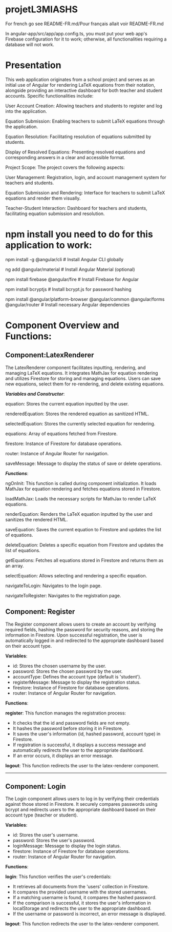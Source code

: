 # projetL3MIASHS
For french go see README-FR.md/Pour français allait voir README-FR.md

In angular-app/src/app/app.config.ts, you must put your web app's Firebase configuration for it to work; otherwise, all functionalities requiring a database will not work.

# Presentation
This web application originates from a school project and serves as an initial use of Angular for rendering LaTeX equations from their notation, alongside providing an interactive dashboard for both teacher and student accounts. Specific functionalities include:

User Account Creation: Allowing teachers and students to register and log into the application.

Equation Submission: Enabling teachers to submit LaTeX equations through the application.

Equation Resolution: Facilitating resolution of equations submitted by students.

Display of Resolved Equations: Presenting resolved equations and corresponding answers in a clear and accessible format.

Project Scope:
The project covers the following aspects:

User Management: Registration, login, and account management system for teachers and students.

Equation Submission and Rendering: Interface for teachers to submit LaTeX equations and render them visually.

Teacher-Student Interaction: Dashboard for teachers and students, facilitating equation submission and resolution.

# npm install you need to do for this application to work:

npm install -g @angular/cli   # Install Angular CLI globally

ng add @angular/material      # Install Angular Material (optional)

npm install firebase @angular/fire  # Install Firebase for Angular

npm install bcryptjs          # Install bcrypt.js for password hashing

npm install @angular/platform-browser @angular/common @angular/forms @angular/router  # Install necessary Angular dependencies


# Component Overview and Functions:

## Component:LatexRenderer

The LatexRenderer component facilitates inputting, rendering, and managing LaTeX equations. It integrates MathJax for equation rendering and utilizes Firestore for storing and managing equations. Users can save new equations, select them for re-rendering, and delete existing equations.

***Variables and Constructor***:

equation: Stores the current equation inputted by the user.

renderedEquation: Stores the rendered equation as sanitized HTML.

selectedEquation: Stores the currently selected equation for rendering.

equations: Array of equations fetched from Firestore.

firestore: Instance of Firestore for database operations.

router: Instance of Angular Router for navigation.

saveMessage: Message to display the status of save or delete operations.

***Functions***:

ngOnInit: This function is called during component initialization. It loads MathJax for equation rendering and fetches equations stored in Firestore.

loadMathJax: Loads the necessary scripts for MathJax to render LaTeX equations.

renderEquation: Renders the LaTeX equation inputted by the user and sanitizes the rendered HTML.

saveEquation: Saves the current equation to Firestore and updates the list of equations.

deleteEquation: Deletes a specific equation from Firestore and updates the list of equations.

getEquations: Fetches all equations stored in Firestore and returns them as an array.

selectEquation: Allows selecting and rendering a specific equation.

navigateToLogin: Navigates to the login page.

navigateToRegister: Navigates to the registration page.

## Component: Register

The Register component allows users to create an account by verifying required fields, hashing the password for security reasons, and storing the information in Firestore. Upon successful registration, the user is automatically logged in and redirected to the appropriate dashboard based on their account type.

**Variables**:
- id: Stores the chosen username by the user.
- password: Stores the chosen password by the user.
- accountType: Defines the account type (default is 'student').
- registerMessage: Message to display the registration status.
- firestore: Instance of Firestore for database operations.
- router: Instance of Angular Router for navigation.

**Functions**:

**register**: This function manages the registration process:
- It checks that the id and password fields are not empty.
- It hashes the password before storing it in Firestore.
- It saves the user's information (id, hashed password, account type) in Firestore.
- If registration is successful, it displays a success message and automatically redirects the user to the appropriate dashboard.
- If an error occurs, it displays an error message.

**logout**: This function redirects the user to the latex-renderer component.

---

## Component: Login

The Login component allows users to log in by verifying their credentials against those stored in Firestore. It securely compares passwords using bcrypt and redirects users to the appropriate dashboard based on their account type (teacher or student).

**Variables**:
- id: Stores the user's username.
- password: Stores the user's password.
- loginMessage: Message to display the login status.
- firestore: Instance of Firestore for database operations.
- router: Instance of Angular Router for navigation.

**Functions**:

**login**: This function verifies the user's credentials:
- It retrieves all documents from the 'users' collection in Firestore.
- It compares the provided username with the stored usernames.
- If a matching username is found, it compares the hashed password.
- If the comparison is successful, it stores the user's information in localStorage and redirects the user to the appropriate dashboard.
- If the username or password is incorrect, an error message is displayed.

**logout**: This function redirects the user to the latex-renderer component.

